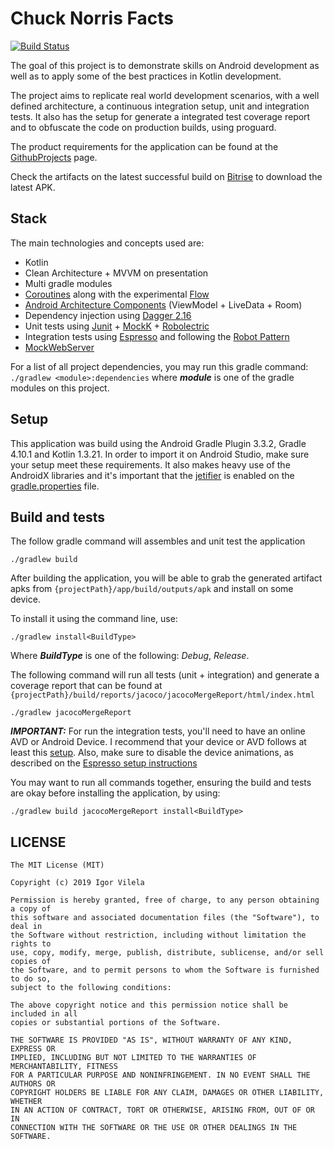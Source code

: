 # Chuck Norris Facts
[![Build Status](https://app.bitrise.io/app/9d7d60cad3099158/status.svg?token=6vSPd9qQzmW8lBs3v7wJ2A)](https://app.bitrise.io/app/9d7d60cad3099158)

The goal of this project is to demonstrate skills on Android development as well as to apply some of the best practices in Kotlin development.

The project aims to replicate real world development scenarios, with a well defined architecture, a continuous integration setup, unit and integration tests. It also has the setup for generate a integrated test coverage report and to obfuscate the code on production builds, using proguard.

The product requirements for the application can be found at the [GithubProjects](https://github.com/igorvilela28/Chuck-Norris-Facts/projects/1) page. 

Check the artifacts on the latest successful build on [Bitrise](https://app.bitrise.io/app/9d7d60cad3099158) to download the latest APK.

## Stack

The main technologies and concepts used are:

- Kotlin
- Clean Architecture + MVVM on presentation
- Multi gradle modules
- [Coroutines](https://github.com/Kotlin/kotlinx.coroutines) along with the experimental [Flow](https://kotlin.github.io/kotlinx.coroutines/kotlinx-coroutines-core/kotlinx.coroutines.flow/-flow/)
- [Android Architecture Components](https://developer.android.com/topic/libraries/architecture) (ViewModel + LiveData + Room)
- Dependency injection using [Dagger 2.16](https://google.github.io/dagger/)
- Unit tests using [Junit](https://junit.org/junit4/) + [MockK](https://mockk.io/) + [Robolectric](http://robolectric.org/)
- Integration tests using [Espresso]() and following the [Robot Pattern](https://jakewharton.com/testing-robots/)
- [MockWebServer](https://github.com/square/okhttp/tree/master/mockwebserver)

For a list of all project dependencies, you may run this gradle command: `./gradlew <module>:dependencies` where ***module*** is one of the gradle modules on this project.

## Setup

This application was build using the Android Gradle Plugin 3.3.2, Gradle 4.10.1 and Kotlin 1.3.21. In order to import it on Android Studio, make sure your setup meet these requirements. It also makes heavy use of the AndroidX libraries and it's important that the [jetifier](https://developer.android.com/studio/command-line/jetifier) is enabled on the [gradle.properties](https://github.com/igorvilela28/Chuck-Norris-Facts/blob/master/gradle.properties) file.

## Build and tests

The follow gradle command will assembles and unit test the application

```
./gradlew build
```

After building the application, you will be able to grab the generated artifact apks from `{projectPath}/app/build/outputs/apk` and install on some device.

To install it using the command line, use:

```
./gradlew install<BuildType>
```

Where ***BuildType*** is one of the following: *Debug*, *Release*.

The following command will run all tests (unit + integration) and generate a coverage report that can be found at `{projectPath}/build/reports/jacoco/jacocoMergeReport/html/index.html`

```
./gradlew jacocoMergeReport
```

***IMPORTANT:*** For run the integration tests, you'll need to have an online AVD or Android Device. I recommend that your device or AVD follows at least this [setup](https://github.com/igorvilela28/Chuck-Norris-Facts/blob/master/.github/avd_setup.txt). Also, make sure to disable the device animations, as described on the [Espresso setup instructions](https://developer.android.com/training/testing/espresso/setup#set-up-environment)

You may want to run all commands together, ensuring the build and tests are okay before installing the application, by using:

```
./gradlew build jacocoMergeReport install<BuildType>
```

## LICENSE

```
The MIT License (MIT)

Copyright (c) 2019 Igor Vilela

Permission is hereby granted, free of charge, to any person obtaining a copy of
this software and associated documentation files (the "Software"), to deal in
the Software without restriction, including without limitation the rights to
use, copy, modify, merge, publish, distribute, sublicense, and/or sell copies of
the Software, and to permit persons to whom the Software is furnished to do so,
subject to the following conditions:

The above copyright notice and this permission notice shall be included in all
copies or substantial portions of the Software.

THE SOFTWARE IS PROVIDED "AS IS", WITHOUT WARRANTY OF ANY KIND, EXPRESS OR
IMPLIED, INCLUDING BUT NOT LIMITED TO THE WARRANTIES OF MERCHANTABILITY, FITNESS
FOR A PARTICULAR PURPOSE AND NONINFRINGEMENT. IN NO EVENT SHALL THE AUTHORS OR
COPYRIGHT HOLDERS BE LIABLE FOR ANY CLAIM, DAMAGES OR OTHER LIABILITY, WHETHER
IN AN ACTION OF CONTRACT, TORT OR OTHERWISE, ARISING FROM, OUT OF OR IN
CONNECTION WITH THE SOFTWARE OR THE USE OR OTHER DEALINGS IN THE SOFTWARE.
```
